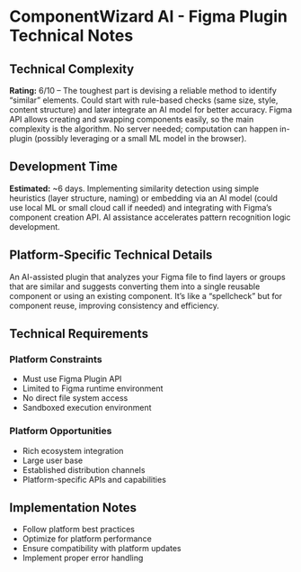 # ComponentWizard AI - Figma Plugin Technical Notes

## Technical Complexity
**Rating:** 6/10 – The toughest part is devising a reliable method to identify “similar” elements. Could start with rule-based checks (same size, style, content structure) and later integrate an AI model for better accuracy. Figma API allows creating and swapping components easily, so the main complexity is the algorithm. No server needed; computation can happen in-plugin (possibly leveraging or a small ML model in the browser).

## Development Time
**Estimated:** ~6 days. Implementing similarity detection using simple heuristics (layer structure, naming) or embedding via an AI model (could use local ML or small cloud call if needed) and integrating with Figma’s component creation API. AI assistance accelerates pattern recognition logic development.

## Platform-Specific Technical Details
An AI-assisted plugin that analyzes your Figma file to find layers or groups that are similar and suggests converting them into a single reusable component or using an existing component. It’s like a “spellcheck” but for component reuse, improving consistency and efficiency.

## Technical Requirements

### Platform Constraints
- Must use Figma Plugin API
- Limited to Figma runtime environment
- No direct file system access
- Sandboxed execution environment

### Platform Opportunities
- Rich ecosystem integration
- Large user base
- Established distribution channels
- Platform-specific APIs and capabilities

## Implementation Notes
- Follow platform best practices
- Optimize for platform performance
- Ensure compatibility with platform updates
- Implement proper error handling
